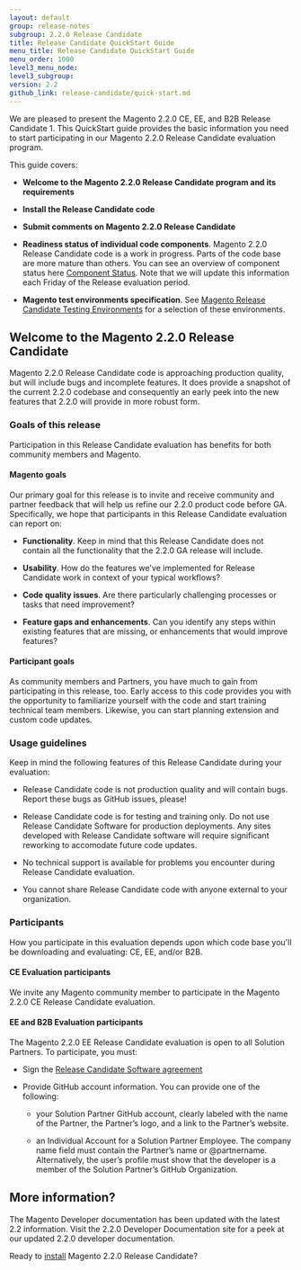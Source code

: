 ```yaml
---
layout: default
group: release-notes
subgroup: 2.2.0 Release Candidate
title: Release Candidate QuickStart Guide
menu_title: Release Candidate QuickStart Guide
menu_order: 1000
level3_menu_node:
level3_subgroup:
version: 2.2
github_link: release-candidate/quick-start.md
---
```


We are pleased to present the Magento 2.2.0 CE, EE, and B2B Release Candidate 1. This QuickStart guide provides the basic information you need to start participating in our Magento 2.2.0 Release Candidate evaluation program.

This guide covers:

* **Welcome to the Magento 2.2.0 Release Candidate program and its requirements**

* **Install the Release Candidate code**

* **Submit comments on Magento 2.2.0 Release Candidate**

* **Readiness status of individual code components**. Magento 2.2.0 Release Candidate code is a work in progress. Parts of the code base are more mature than others. You can see an overview of component status here [Component Status]({{page.baseurl}}release-notes/release-candidate/component-status.html). Note that we will update this information each Friday of the Release evaluation period.

* **Magento test environments specification**.  See [Magento Release Candidate Testing Environments]({{page.baseurl}}release-notes/release-candidate/testing-environments.html) for a selection of these environments.


## Welcome to the Magento 2.2.0 Release Candidate

Magento 2.2.0 Release Candidate code is approaching production quality, but will include bugs and incomplete features. It does provide a snapshot of the current 2.2.0 codebase and consequently an early peek into the new features that 2.2.0 will provide in more robust form.


### Goals of this release

Participation in this Release Candidate evaluation has benefits for both community members and Magento.


#### Magento goals

Our primary goal for this release is to invite and receive community and partner feedback that will help us refine our 2.2.0 product code before GA. Specifically, we hope that participants in this Release Candidate evaluation can report on:

* **Functionality**. Keep in mind that this Release Candidate does not contain all the functionality that the 2.2.0 GA release will include.

* **Usability**. How do the features we've implemented for Release Candidate work in context of your typical workflows?

* **Code quality issues**. Are there particularly challenging processes or tasks that need improvement?

* **Feature gaps and enhancements**. Can you identify any steps within existing features that are missing, or enhancements that would improve features?



#### Participant goals

As community members and Partners, you have much to gain from participating in this release, too. Early access to this code provides you with the opportunity to familiarize yourself with the code and start training technical team members. Likewise, you can start planning  extension and custom code updates.



### Usage guidelines

Keep in mind the following features of this Release Candidate  during your evaluation:

* Release Candidate code is not production quality and will contain bugs. Report these bugs as GitHub issues, please!

* Release Candidate code is for testing and training only. Do not use Release Candidate Software for production deployments. Any sites developed with Release Candidate software will require significant reworking to accomodate future code updates.

* No technical support is available for problems you encounter during Release Candidate evaluation.

* You cannot share Release Candidate code with anyone external to your organization.



### Participants

How you participate in this evaluation depends upon which code base you'll be downloading and evaluating: CE, EE, and/or B2B.



#### CE Evaluation participants

We invite any Magento community member to participate in the Magento 2.2.0 CE Release Candidate evaluation.



#### EE and B2B Evaluation participants

The Magento 2.2.0 EE Release Candidate evaluation is open to all Solution Partners. To participate, you must:

* Sign the [Release Candidate Software agreement](https://magento.com/partners/portal/customer/account/login)

* Provide GitHub account information. You can  provide one of the following:

	* your Solution Partner GitHub account, clearly labeled with the name of the Partner, the Partner’s logo, and a link to the Partner’s website.


	* an Individual Account for a Solution Partner Employee. The company name field must contain the Partner’s name or @partnername. Alternatively, the user’s profile must show that the developer is a member of the Solution Partner’s GitHub Organization.


## More information?

The Magento Developer documentation has been updated with the latest 2.2 information.  Visit the 2.2.0 Developer Documentation site for a peek at our updated 2.2.0 developer documentation.


Ready to [install]({{page.baseurl}}release-notes/release-candidate/install.html) Magento 2.2.0  Release Candidate?
